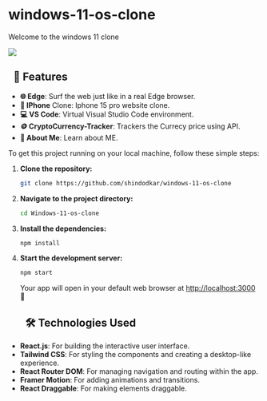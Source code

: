 # windows-11-os-clone
Welcome to the windows 11 clone
<div>
<img src="https://github.com/user-attachments/assets/1551a9c5-ac4e-4ee5-a466-271150519bbc"/>

    
</div>
  
## <div style="margin-left:10px;">🎨 Features

- **🌐 Edge**: Surf the web just like in a real Edge browser.
- **📱 IPhone** Clone: Iphone 15 pro website clone.
- **💻 VS Code**: Virtual Visual Studio Code environment.
- **🪙 CryptoCurrency-Tracker**: Trackers the Currecy price using API.
- **📁 About Me**: Learn about ME.

To get this project running on your local machine, follow these simple steps:

1. **Clone the repository:**

   ```bash
   git clone https://github.com/shindodkar/windows-11-os-clone
   ```

2. **Navigate to the project directory:**

   ```bash
   cd Windows-11-os-clone
   ```

3. **Install the dependencies:**

   ```bash
   npm install
   ```

4. **Start the development server:**

   ```bash
   npm start
   ```

   Your app will open in your default web browser at [http://localhost:3000](http://localhost:3000) 🎉
   
   ## <div style="margin-left:10px;">🛠️ Technologies Used

- **React.js**: For building the interactive user interface.
- **Tailwind CSS**: For styling the components and creating a desktop-like experience.
- **React Router DOM**: For managing navigation and routing within the app.
- **Framer Motion**: For adding animations and transitions.
- **React Draggable**: For making elements draggable.
